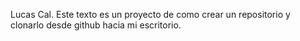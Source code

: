 Lucas Cal.
Este texto es un proyecto de como crear un repositorio y clonarlo desde github hacia mi escritorio.

